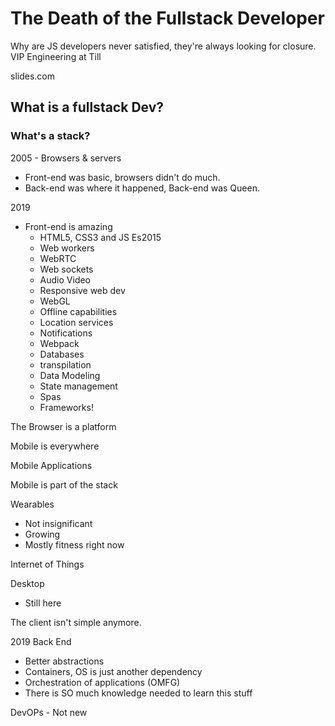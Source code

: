 # The Death of the Fullstack Developer

Why are JS developers never satisfied, they're always looking for closure.
VIP Engineering at Till

slides.com

## What is a fullstack Dev?

### What's a stack?

2005 - Browsers & servers
- Front-end was basic, browsers didn't do much.
- Back-end was where it happened, Back-end was Queen.

2019
- Front-end is amazing 
  - HTML5, CSS3 and JS Es2015
  - Web workers
  - WebRTC
  - Web sockets
  - Audio Video
  - Responsive web dev
  - WebGL
  - Offline capabilities 
  - Location services
  - Notifications
  - Webpack
  - Databases
  - transpilation
  - Data Modeling
  - State management
  - Spas 
  - Frameworks!


The Browser is a platform

Mobile is everywhere

Mobile Applications

Mobile is part of the stack

Wearables

- Not insignificant
- Growing
- Mostly fitness right now

Internet of Things

Desktop 
- Still here

The client isn't simple anymore.

2019 Back End

- Better abstractions
- Containers, OS is just another dependency
- Orchestration of applications (OMFG)
- There is SO much knowledge needed to learn this stuff

DevOPs - Not new
